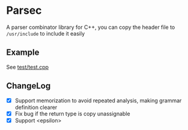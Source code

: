 # Parsec

A parser combinator library for C++, you can copy the header file to `/usr/include` to include it easily

## Example

See [test/test.cpp](test/test.cpp)

## ChangeLog

+ [X] Support memorization to avoid repeated analysis, making grammar definition clearer
+ [X] Fix bug if the return type is copy unassignable
+ [X] Support \<epsilon\>
